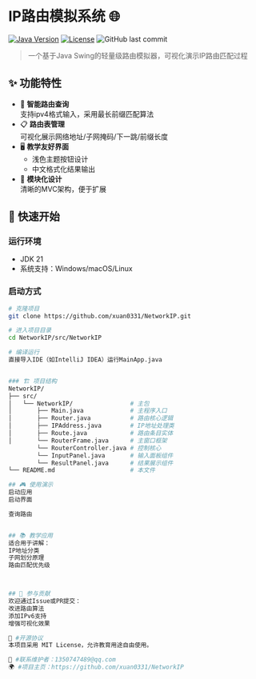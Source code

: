# IP路由模拟系统 🌐

[![Java Version](https://img.shields.io/badge/Java-21%2B-blue)](https://openjdk.org/)
[![License](https://img.shields.io/badge/License-MIT-green)](LICENSE)
![GitHub last commit](https://img.shields.io/github/last-commit/xuan0331/NetworkIP)

> 一个基于Java Swing的轻量级路由模拟器，可视化演示IP路由匹配过程

## ✨ 功能特性

- 🎯 **智能路由查询**  
  支持ipv4格式输入，采用最长前缀匹配算法
- 📋 **路由表管理**  
  可视化展示网络地址/子网掩码/下一跳/前缀长度
- 🖥️ **教学友好界面**  
  - 浅色主题按钮设计
  - 中文格式化结果输出
- 🧩 **模块化设计**  
  清晰的MVC架构，便于扩展

## 🚀 快速开始

### 运行环境
- JDK 21
- 系统支持：Windows/macOS/Linux

### 启动方式
```bash
# 克隆项目
git clone https://github.com/xuan0331/NetworkIP.git

# 进入项目目录
cd NetworkIP/src/NetworkIP

# 编译运行
直接导入IDE（如IntelliJ IDEA）运行MainApp.java


### 🏗️ 项目结构
NetworkIP/
├── src/
│   └── NetworkIP/                # 主包
│       ├── Main.java             # 主程序入口
│       ├── Router.java           # 路由核心逻辑
│       ├── IPAddress.java        # IP地址处理类
│       ├── Route.java            # 路由条目实体
│       └── RouterFrame.java      # 主窗口框架
        └── RouterController.java # 控制核心
        └── InputPanel.java       # 输入面板组件
        └── ResultPanel.java      # 结果展示组件
└── README.md                     # 本文件

## 🎮 使用演示
启动应用
启动界面

查询路由


## 📚 教学应用
适合用于讲解：
IP地址分类
子网划分原理
路由匹配优先级



## 🤝 参与贡献
欢迎通过Issue或PR提交：
改进路由算法
添加IPv6支持
增强可视化效果

📜 #开源协议
本项目采用 MIT License，允许教育用途自由使用。

📧 #联系维护者：1350747489@qq.com
🌍 #项目主页：https://github.com/xuan0331/NetworkIP
